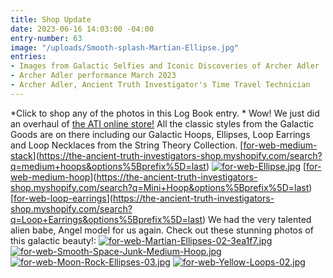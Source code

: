 ```yaml
---
title: Shop Update
date: 2023-06-16 14:03:00 -04:00
entry-number: 63
image: "/uploads/Smooth-splash-Martian-Ellipse.jpg"
entries:
- Images from Galactic Selfies and Iconic Discoveries of Archer Adler
- Archer Adler performance March 2023
- Archer Adler, Ancient Truth Investigator's Time Travel Technician
---
```


*Click to shop any of the photos in this Log Book entry. *
Wow! We just did an overhaul of [the ATI online store!](https://the-ancient-truth-investigators-shop.myshopify.com/) All the classic styles from the Galactic Goods are on there including our Galactic Hoops, Ellipses, Loop Earrings and Loop Necklaces from the String Theory Collection. 
[[for-web-medium-stack](/uploads/for-web-medium-stack)](https://the-ancient-truth-investigators-shop.myshopify.com/search?q=medium+hoops&options%5Bprefix%5D=last)
[![for-web-Ellipse.jpg](/uploads/for-web-Ellipse.jpg)](https://the-ancient-truth-investigators-shop.myshopify.com/search?q=Ellipses&options%5Bprefix%5D=last)
[[for-web-medium-hoop](/uploads/for-web-medium-hoop)](https://the-ancient-truth-investigators-shop.myshopify.com/search?q=Mini+Hoop&options%5Bprefix%5D=last)
[[for-web-loop-earrings](/uploads/for-web-loop-earrings)](https://the-ancient-truth-investigators-shop.myshopify.com/search?q=Loop+Earrings&options%5Bprefix%5D=last)
We had the very talented alien babe, Angel model for us again. 
Check out these stunning photos of this galactic beauty!:
[![for-web-Martian-Ellipses-02-3ea1f7.jpg](/uploads/for-web-Martian-Ellipses-02-3ea1f7.jpg)](https://the-ancient-truth-investigators-shop.myshopify.com/products/martian-ellipses?_pos=1&_psq=martian&_ss=e&_v=1.0)
[![for-web-Smooth-Space-Junk-Medium-Hoop.jpg](/uploads/for-web-Smooth-Space-Junk-Medium-Hoop.jpg)](https://the-ancient-truth-investigators-shop.myshopify.com/products/space-junk-medium-hoops?_pos=1&_psq=space+junk+medium&_ss=e&_v=1.0)
[![for-web-Moon-Rock-Ellipses-03.jpg](/uploads/for-web-Moon-Rock-Ellipses-03.jpg)](https://the-ancient-truth-investigators-shop.myshopify.com/products/moon-rock-ellipses?_pos=1&_psq=moon+rock+elli&_ss=e&_v=1.0)
[![for-web-Yellow-Loops-02.jpg](/uploads/for-web-Yellow-Loops-02.jpg)](https://the-ancient-truth-investigators-shop.myshopify.com/products/yellow-loop-earrings?_pos=1&_psq=yellow+loop&_ss=e&_v=1.0)
